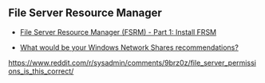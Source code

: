 ## File Server Resource Manager
- [File Server Resource Manager (FSRM) - Part 1: Install FRSM](https://4sysops.com/archives/file-server-resource-manager-fsrm-part-1-install-frsm/)

- [What would be your Windows Network Shares recommendations?](https://www.reddit.com/r/sysadmin/comments/91a2e6/what_would_be_your_windows_network_shares/)

https://www.reddit.com/r/sysadmin/comments/9brz0z/file_server_permissions_is_this_correct/
